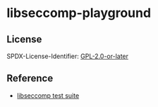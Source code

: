 # libseccomp-playground

## License

SPDX-License-Identifier: [GPL-2.0-or-later](COPYING)

## Reference

- [libseccomp test suite](https://github.com/seccomp/libseccomp/tree/main/tests)
